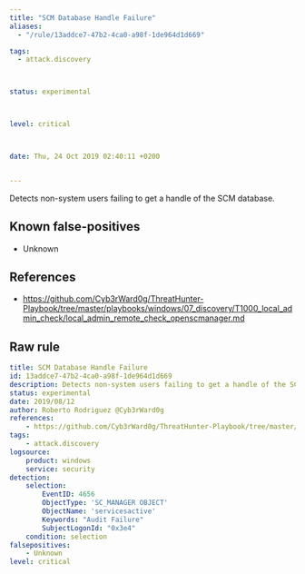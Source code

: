 ```yaml
---
title: "SCM Database Handle Failure"
aliases:
  - "/rule/13addce7-47b2-4ca0-a98f-1de964d1d669"

tags:
  - attack.discovery



status: experimental



level: critical



date: Thu, 24 Oct 2019 02:40:11 +0200


---
```


Detects non-system users failing to get a handle of the SCM database.

<!--more-->


## Known false-positives

* Unknown



## References

* https://github.com/Cyb3rWard0g/ThreatHunter-Playbook/tree/master/playbooks/windows/07_discovery/T1000_local_admin_check/local_admin_remote_check_openscmanager.md


## Raw rule
```yaml
title: SCM Database Handle Failure
id: 13addce7-47b2-4ca0-a98f-1de964d1d669
description: Detects non-system users failing to get a handle of the SCM database.
status: experimental
date: 2019/08/12
author: Roberto Rodriguez @Cyb3rWard0g
references:
    - https://github.com/Cyb3rWard0g/ThreatHunter-Playbook/tree/master/playbooks/windows/07_discovery/T1000_local_admin_check/local_admin_remote_check_openscmanager.md
tags:
    - attack.discovery
logsource:
    product: windows
    service: security
detection:
    selection: 
        EventID: 4656
        ObjectType: 'SC_MANAGER OBJECT'
        ObjectName: 'servicesactive'
        Keywords: "Audit Failure"
        SubjectLogonId: "0x3e4"
    condition: selection
falsepositives:
    - Unknown
level: critical

```
